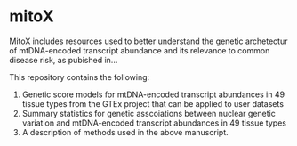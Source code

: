 # mitoX

MitoX includes resources used to better understand the genetic archetectur of mtDNA-encoded transcript abundance and its relevance to common disease risk, as pubished in... 

This repository contains the following:

1. Genetic score models for mtDNA-encoded transcript abundances in 49 tissue types from the GTEx project that can be applied to user datasets
2. Summary statistics for genetic asscoiations between nuclear genetic variation and mtDNA-encoded transcript abundances in 49 tissue types
3. A description of methods used in the above manuscript.
